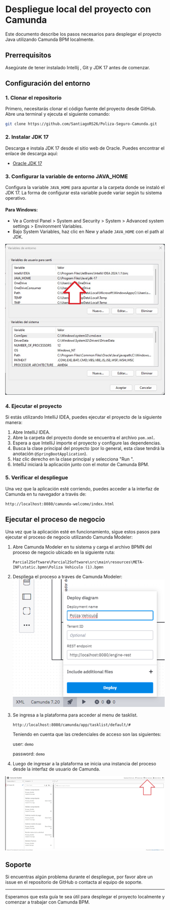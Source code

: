 # Despliegue local del proyecto con Camunda

Este documento describe los pasos necesarios para desplegar el proyecto Java utilizando Camunda BPM localmente.

## Prerrequisitos

Asegúrate de tener instalado Intellij , Git y JDK 17  antes de comenzar.

## Configuración del entorno

### 1. Clonar el repositorio

Primero, necesitarás clonar el código fuente del proyecto desde GitHub. Abre una terminal y ejecuta el siguiente comando:

```bash
git clone https://github.com/SantiagoRS26/Poliza-Seguro-Camunda.git
```

### 2. Instalar JDK 17

Descarga e instala JDK 17 desde el sitio web de Oracle. Puedes encontrar el enlace de descarga aquí:

- [Oracle JDK 17](https://www.oracle.com/java/technologies/downloads/#jdk17-windows)

### 3. Configurar la variable de entorno JAVA_HOME

Configura la variable `JAVA_HOME` para apuntar a la carpeta donde se instaló el JDK 17. La forma de configurar esta variable puede variar según tu sistema operativo.

#### Para Windows:

- Ve a Control Panel > System and Security > System > Advanced system settings > Environment Variables.
- Bajo System Variables, haz clic en New y añade `JAVA_HOME` con el path al JDK.

![Variables de Entorno](images_md\JAVA_HOME.jpg)


### 4. Ejecutar el proyecto

Si estás utilizando IntelliJ IDEA, puedes ejecutar el proyecto de la siguiente manera:

1. Abre IntelliJ IDEA.
2. Abre la carpeta del proyecto donde se encuentra el archivo `pom.xml`.
3. Espera a que IntelliJ importe el proyecto y configure las dependencias.
4. Busca la clase principal del proyecto (por lo general, esta clase tendrá la anotación `@SpringBootApplication`).
5. Haz clic derecho en la clase principal y selecciona "Run <Nombre de la Clase Principal>".
6. IntelliJ iniciará la aplicación junto con el motor de Camunda BPM.


### 5. Verificar el despliegue

Una vez que la aplicación esté corriendo, puedes acceder a la interfaz de Camunda en tu navegador a través de:

```
http://localhost:8080/camunda-welcome/index.html
```

## Ejecutar el proceso de negocio

Una vez que la aplicación esté en funcionamiento, sigue estos pasos para ejecutar el proceso de negocio utilizando Camunda Modeler:

1. Abre Camunda Modeler en tu sistema y carga el archivo BPMN del proceso de negocio ubicado en la siguiente ruta: 
    ```
    Parcial2Software\Parcial2Software\src\main\resources\META-INF\static.bpmn\Poliza Vehiculo (1).bpmn
    ```

2. Despliega el proceso a traves de Camunda Modeler:
![alt text](/images_md/image.png)
3. Se ingresa a la plataforma para acceder al menu de tasklist.
    ```
    http://localhost:8080/camunda/app/tasklist/default/#
    ```
    Teniendo en cuenta que las credenciales de acceso son las siguientes:

    user: `demo`

    password: `demo`


4. Luego de ingresar a la plataforma se inicia una instancia del proceso desde la interfaz de usuario de Camunda.

![alt text](/images_md/Camunda.jpg)

## Soporte

Si encuentras algún problema durante el despliegue, por favor abre un issue en el repositorio de GitHub o contacta al equipo de soporte.

---

Esperamos que esta guía te sea útil para desplegar el proyecto localmente y comenzar a trabajar con Camunda BPM.
